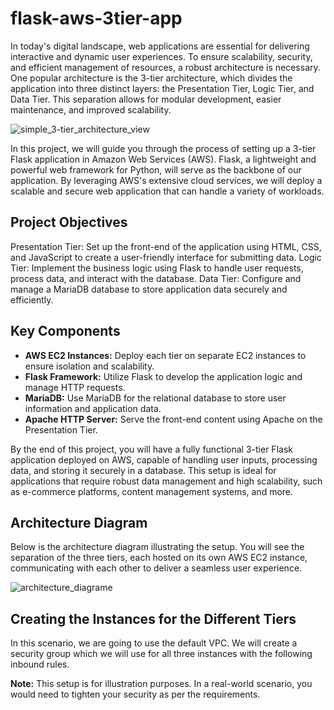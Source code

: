 # flask-aws-3tier-app

In today's digital landscape, web applications are essential for delivering interactive and dynamic user experiences. To ensure scalability, security, and efficient management of resources, a robust architecture is necessary. One popular architecture is the 3-tier architecture, which divides the application into three distinct layers: the Presentation Tier, Logic Tier, and Data Tier. This separation allows for modular development, easier maintenance, and improved scalability.

![simple_3-tier_architecture_view](https://github.com/ARREYETTA14/flask-aws-3tier-app/assets/112652000/6c73a04a-b9d7-429c-8751-a04e03002e3d)

In this project, we will guide you through the process of setting up a 3-tier Flask application in Amazon Web Services (AWS). Flask, a lightweight and powerful web framework for Python, will serve as the backbone of our application. By leveraging AWS's extensive cloud services, we will deploy a scalable and secure web application that can handle a variety of workloads.

## Project Objectives
Presentation Tier: Set up the front-end of the application using HTML, CSS, and JavaScript to create a user-friendly interface for submitting data.
Logic Tier: Implement the business logic using Flask to handle user requests, process data, and interact with the database.
Data Tier: Configure and manage a MariaDB database to store application data securely and efficiently.

## Key Components
- **AWS EC2 Instances:** Deploy each tier on separate EC2 instances to ensure isolation and scalability.
- **Flask Framework:** Utilize Flask to develop the application logic and manage HTTP requests.
- **MariaDB:** Use MariaDB for the relational database to store user information and application data.
- **Apache HTTP Server:** Serve the front-end content using Apache on the Presentation Tier.

By the end of this project, you will have a fully functional 3-tier Flask application deployed on AWS, capable of handling user inputs, processing data, and storing it securely in a database. This setup is ideal for applications that require robust data management and high scalability, such as e-commerce platforms, content management systems, and more.

## Architecture Diagram
Below is the architecture diagram illustrating the setup. You will see the separation of the three tiers, each hosted on its own AWS EC2 instance, communicating with each other to deliver a seamless user experience.

![architecture_diagrame](https://github.com/ARREYETTA14/flask-aws-3tier-app/assets/112652000/956ef01c-00d2-4373-ba97-6ac3525b9643)

## Creating the Instances for the Different Tiers
In this scenario, we are going to use the default VPC. We will create a security group which we will use for all three instances with the following inbound rules.

**Note:** This setup is for illustration purposes. In a real-world scenario, you would need to tighten your security as per the requirements.
